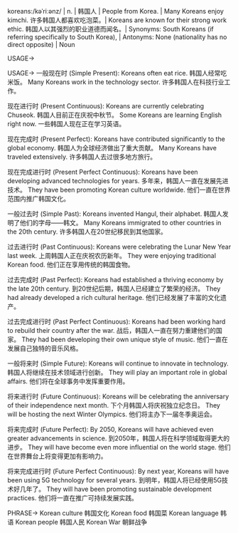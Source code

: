 koreans:/kəˈriːənz/ | n. | 韩国人 | People from Korea. | Many Koreans enjoy kimchi. 许多韩国人都喜欢吃泡菜。| Koreans are known for their strong work ethic. 韩国人以其强烈的职业道德而闻名。|  Synonyms: South Koreans (if referring specifically to South Korea),  | Antonyms: None (nationality has no direct opposite) | Noun

USAGE->

USAGE->
一般现在时 (Simple Present):
Koreans often eat rice.  韩国人经常吃米饭。
Many Koreans work in the technology sector. 许多韩国人在科技行业工作。


现在进行时 (Present Continuous):
Koreans are currently celebrating Chuseok. 韩国人目前正在庆祝中秋节。
Some Koreans are learning English right now. 一些韩国人现在正在学习英语。


现在完成时 (Present Perfect):
Koreans have contributed significantly to the global economy. 韩国人为全球经济做出了重大贡献。
Many Koreans have traveled extensively. 许多韩国人去过很多地方旅行。


现在完成进行时 (Present Perfect Continuous):
Koreans have been developing advanced technologies for years. 多年来，韩国人一直在发展先进技术。
They have been promoting Korean culture worldwide. 他们一直在世界范围内推广韩国文化。


一般过去时 (Simple Past):
Koreans invented Hangul, their alphabet. 韩国人发明了他们的字母——韩文。
Many Koreans immigrated to other countries in the 20th century. 许多韩国人在20世纪移民到其他国家。


过去进行时 (Past Continuous):
Koreans were celebrating the Lunar New Year last week. 上周韩国人正在庆祝农历新年。
They were enjoying traditional Korean food. 他们正在享用传统的韩国食物。


过去完成时 (Past Perfect):
Koreans had established a thriving economy by the late 20th century. 到20世纪后期，韩国人已经建立了繁荣的经济。
They had already developed a rich cultural heritage. 他们已经发展了丰富的文化遗产。


过去完成进行时 (Past Perfect Continuous):
Koreans had been working hard to rebuild their country after the war. 战后，韩国人一直在努力重建他们的国家。
They had been developing their own unique style of music. 他们一直在发展自己独特的音乐风格。


一般将来时 (Simple Future):
Koreans will continue to innovate in technology. 韩国人将继续在技术领域进行创新。
They will play an important role in global affairs. 他们将在全球事务中发挥重要作用。


将来进行时 (Future Continuous):
Koreans will be celebrating the anniversary of their independence next month. 下个月韩国人将庆祝独立纪念日。
They will be hosting the next Winter Olympics. 他们将主办下一届冬季奥运会。


将来完成时 (Future Perfect):
By 2050, Koreans will have achieved even greater advancements in science. 到2050年，韩国人将在科学领域取得更大的进步。
They will have become even more influential on the world stage. 他们在世界舞台上将变得更加有影响力。


将来完成进行时 (Future Perfect Continuous):
By next year, Koreans will have been using 5G technology for several years. 到明年，韩国人将已经使用5G技术好几年了。
They will have been promoting sustainable development practices. 他们将一直在推广可持续发展实践。



PHRASE->
Korean culture 韩国文化
Korean food 韩国菜
Korean language 韩语
Korean people 韩国人民
Korean War 朝鲜战争
